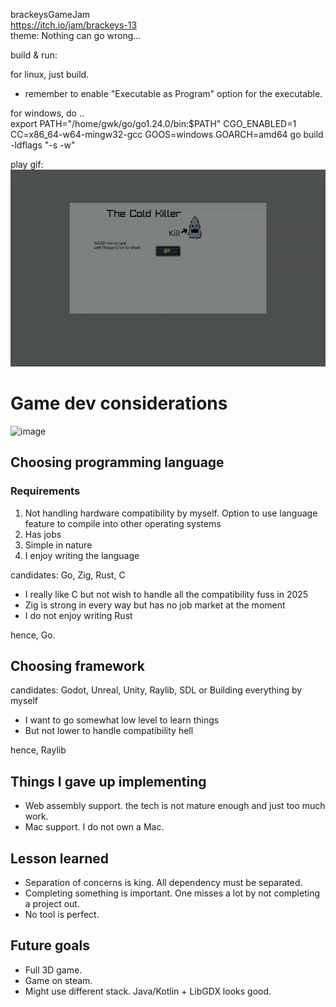 brackeysGameJam  
https://itch.io/jam/brackeys-13  
theme: 
Nothing can go wrong...

build & run:

for linux, just build.
- remember to enable "Executable as Program" option for the executable.

for windows, do ..  
export PATH="/home/gwk/go/go1.24.0/bin:$PATH"
CGO_ENABLED=1 CC=x86_64-w64-mingw32-gcc GOOS=windows GOARCH=amd64 go build -ldflags "-s -w"

play gif:  
![introduction.gif](introduction/introduction.gif)

# Game dev considerations 
<img width="524" alt="image" src="https://github.com/user-attachments/assets/09962387-07ad-4da2-9c6d-f2e914c66776" />
  
## Choosing programming language
### Requirements
1. Not handling hardware compatibility by myself. Option to use language feature to compile into other operating systems
2. Has jobs
3. Simple in nature
4. I enjoy writing the language

candidates: Go, Zig, Rust, C
- I really like C but not wish to handle all the compatibility fuss in 2025
- Zig is strong in every way but has no job market at the moment
- I do not enjoy writing Rust

hence, Go.

## Choosing framework
candidates: Godot, Unreal, Unity, Raylib, SDL or Building everything by myself
- I want to go somewhat low level to learn things
- But not lower to handle compatibility hell

hence, Raylib

## Things I gave up implementing
- Web assembly support. the tech is not mature enough and just too much work.
- Mac support. I do not own a Mac.

## Lesson learned
- Separation of concerns is king. All dependency must be separated.
- Completing something is important. One misses a lot by not completing a project out.
- No tool is perfect.

## Future goals
- Full 3D game.
- Game on steam.
- Might use different stack. Java/Kotlin + LibGDX looks good.
